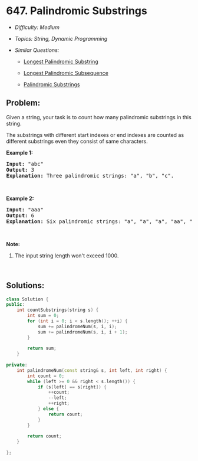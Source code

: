 # 647. Palindromic Substrings

* *Difficulty: Medium*

* *Topics: String, Dynamic Programming*

* *Similar Questions:*

  * [Longest Palindromic Substring](longest-palindromic-substring.md)

  * [Longest Palindromic Subsequence](longest-palindromic-subsequence.md)

  * [Palindromic Substrings](palindromic-substrings.md)

## Problem:

<p>Given a string, your task is to count how many palindromic substrings in this string.</p>

<p>The substrings with different start indexes or end indexes are counted as different substrings even they consist of same characters.</p>

<p><b>Example 1:</b></p>

<pre>
<b>Input:</b> &quot;abc&quot;
<b>Output:</b> 3
<b>Explanation:</b> Three palindromic strings: &quot;a&quot;, &quot;b&quot;, &quot;c&quot;.
</pre>

<p>&nbsp;</p>

<p><b>Example 2:</b></p>

<pre>
<b>Input:</b> &quot;aaa&quot;
<b>Output:</b> 6
<b>Explanation:</b> Six palindromic strings: &quot;a&quot;, &quot;a&quot;, &quot;a&quot;, &quot;aa&quot;, &quot;aa&quot;, &quot;aaa&quot;.
</pre>

<p>&nbsp;</p>

<p><b>Note:</b></p>

<ol>
	<li>The input string length won&#39;t exceed 1000.</li>
</ol>

<p>&nbsp;</p>

## Solutions:

```c++
class Solution {
public:
    int countSubstrings(string s) {
        int sum = 0;
        for (int i = 0; i < s.length(); ++i) {
            sum += palindromeNum(s, i, i);
            sum += palindromeNum(s, i, i + 1);
        }
        
        return sum;
    }
    
private:
    int palindromeNum(const string& s, int left, int right) {
        int count = 0;
        while (left >= 0 && right < s.length()) {
            if (s[left] == s[right]) {
                ++count;
                --left;
                ++right;
            } else {
                return count;
            }
        }
        
        return count;
    }
    
};
```
